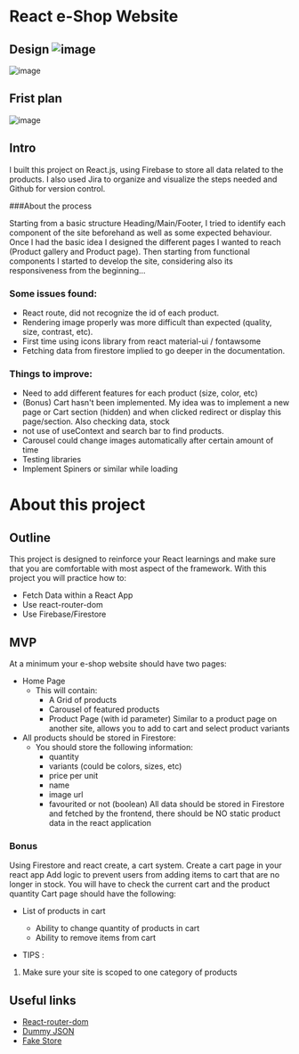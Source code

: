 # React e-Shop Website

## Design ![image](https://user-images.githubusercontent.com/26740359/183672771-ac5368e8-e0e5-4ff0-b62c-719faa35b99b.png)
![image](https://user-images.githubusercontent.com/26740359/183672878-7c377f96-21a3-4a43-9ed7-52c82e2f7de2.png)

## Frist plan

![image](https://user-images.githubusercontent.com/26740359/182779538-09d74e1a-4153-4240-89f0-5a9845418d8a.png)

## Intro

I built this project on React.js, using Firebase to store all data related to the products. I also used Jira to organize and visualize the steps needed and Github for version control.

###About the process

Starting from a basic structure Heading/Main/Footer, I tried to identify each component of the site beforehand as well as some expected behaviour. Once I had the basic idea I designed the different pages I wanted to reach (Product gallery and Product page). Then starting from functional components I started to develop the site, considering also its responsiveness from the beginning...

### Some issues found:

-   React route, did not recognize the id of each product.
-   Rendering image properly was more difficult than expected (quality, size, contrast, etc). 
-   First time using icons library from react material-ui / fontawsome
-   Fetching data from firestore implied to go deeper in the documentation. 

### Things to improve:
  
- Need to add different features for each product (size, color, etc)
-   (Bonus) Cart hasn't been implemented. My idea was to implement a new page or Cart section (hidden) and when clicked redirect or display this page/section. Also checking data, stock
-   not use of useContext and search bar to find products.
-   Carousel could change images automatically after certain amount of time
-   Testing libraries
-   Implement Spiners or similar while loading

# About this project
## Outline

This project is designed to reinforce your React learnings and make sure that you are comfortable with most aspect of the framework.
With this project you will practice how to:

-   Fetch Data within a React App
-   Use react-router-dom
-   Use Firebase/Firestore

## MVP

At a minimum your e-shop website should have two pages:

-   Home Page
    -   This will contain:
        -   A Grid of products
        -   Carousel of featured products
        -   Product Page (with id parameter) Similar to a product page on another site, allows you to add to cart and select product variants
-   All products should be stored in Firestore:
    -   You should store the following information:
        -   quantity
        -   variants (could be colors, sizes, etc)
        -   price per unit
        -   name
        -   image url
        -   favourited or not (boolean)
            All data should be stored in Firestore and fetched by the frontend, there should be NO static product data in the react application

### Bonus

Using Firestore and react create, a cart system. Create a cart page in your react app Add logic to prevent users from adding items to cart that are no longer in stock. You will have to check the current cart and the product quantity Cart page should have the following:

-   List of products in cart

    -   Ability to change quantity of products in cart
    -   Ability to remove items from cart

-   TIPS :

1. Make sure your site is scoped to one category of products

## Useful links

-   [React-router-dom](https://reactrouter.com/docs/en/v6/getting-started/overview)
-   [Dummy JSON](https://dummyjson.com/)
-   [Fake Store](https://fakestoreapi.com/)
